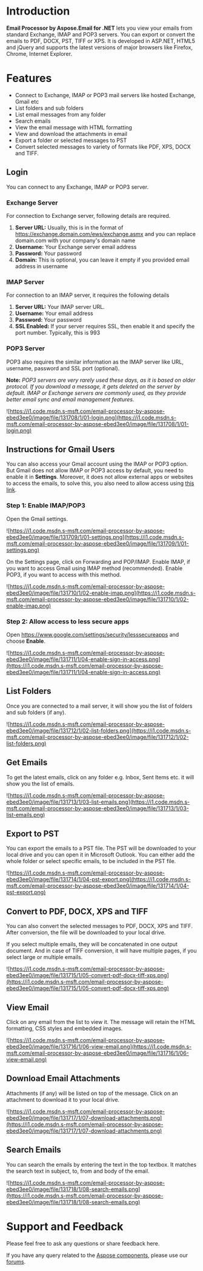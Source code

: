 # Introduction #

**Email Processor by Aspose.Email for .NET** lets you view your emails from standard Exchange, IMAP and POP3 servers. You can export or convert the emails to PDF, DOCX, PST, TIFF or XPS. It is developed in ASP.NET, HTML5 and jQuery and supports the  latest versions of major browsers like Firefox, Chrome, Internet Explorer.


# Features #

  * Connect to Exchange, IMAP or POP3 mail servers like hosted Exchange, Gmail etc
  * List folders and sub folders
  * List email messages from any folder
  * Search emails
  * View the email message with HTML formatting
  * View and download the attachments in email
  * Export a folder or selected messages to PST
  * Convert selected messages to variety of formats like PDF, XPS, DOCX and TIFF.

## Login ##

You can connect to any Exchange, IMAP or POP3 server.


### Exchange Server ###

For connection to Exchange server, following details are required.


  1. **Server URL:** Usually, this is in the format of https://exchange.domain.com/ews/exchange.asmx and you can replace domain.com with your company's domain name
  1. **Username:** Your Exchange server email address
  1. **Password:** Your password
  1. **Domain:** This is optional, you can leave it empty if you provided email address in username

### IMAP Server ###

For connection to an IMAP server, it requires the following details


  1. **Server URL:** Your IMAP server URL.
  1. **Username:** Your email address
  1. **Password:** Your password
  1. **SSL Enabled:** If your server requires SSL, then enable it and specify the port number. Typically, this is 993

### POP3 Server ###

POP3 also requires the similar information as the IMAP server like URL, username, password and SSL port (optional).


**Note:** _POP3 servers are very rarely used these days, as it is based on older protocol. If you download a message, it gets deleted on the server by default. IMAP or Exchange servers are commonly used, as they provide better email sync  and email management features._

![https://i1.code.msdn.s-msft.com/email-processor-by-aspose-ebed3ee0/image/file/131708/1/01-login.png](https://i1.code.msdn.s-msft.com/email-processor-by-aspose-ebed3ee0/image/file/131708/1/01-login.png)

## Instructions for Gmail Users ##

You can also access your Gmail account using the IMAP or POP3 option. But Gmail does not allow IMAP or POP3 access by default, you need to enable it in **Settings**. Moreover, it does not allow external apps or websites to access the emails, to solve this, you also need to allow access using [this link](https://www.google.com/settings/security/lesssecureapps).


### Step 1: Enable IMAP/POP3 ###

Open the Gmail settings.

![https://i1.code.msdn.s-msft.com/email-processor-by-aspose-ebed3ee0/image/file/131709/1/01-settings.png](https://i1.code.msdn.s-msft.com/email-processor-by-aspose-ebed3ee0/image/file/131709/1/01-settings.png)

On the Settings page, click on Forwarding and POP/IMAP. Enable IMAP, if you want to access Gmail using IMAP method (recommended). Enable POP3, if you want to access with this method.

![https://i1.code.msdn.s-msft.com/email-processor-by-aspose-ebed3ee0/image/file/131710/1/02-enable-imap.png](https://i1.code.msdn.s-msft.com/email-processor-by-aspose-ebed3ee0/image/file/131710/1/02-enable-imap.png)

### Step 2: Allow access to less secure apps ###

Open https://www.google.com/settings/security/lesssecureapps and choose **Enable**.

![https://i1.code.msdn.s-msft.com/email-processor-by-aspose-ebed3ee0/image/file/131711/1/04-enable-sign-in-access.png](https://i1.code.msdn.s-msft.com/email-processor-by-aspose-ebed3ee0/image/file/131711/1/04-enable-sign-in-access.png)

## List Folders ##

Once you are connected to a mail server, it will show you the list of folders and sub folders (if any).

![https://i1.code.msdn.s-msft.com/email-processor-by-aspose-ebed3ee0/image/file/131712/1/02-list-folders.png](https://i1.code.msdn.s-msft.com/email-processor-by-aspose-ebed3ee0/image/file/131712/1/02-list-folders.png)

## Get Emails ##

To get the latest emails, click on any folder e.g. Inbox, Sent Items etc. it will show you the list of emails.

![https://i1.code.msdn.s-msft.com/email-processor-by-aspose-ebed3ee0/image/file/131713/1/03-list-emails.png](https://i1.code.msdn.s-msft.com/email-processor-by-aspose-ebed3ee0/image/file/131713/1/03-list-emails.png)

## Export to PST ##

You can export the emails to a PST file. The PST will be downloaded to your local drive and you can open it in Microsoft Outlook. You can either add the whole folder or select specific emails, to be included in the PST file.

![https://i1.code.msdn.s-msft.com/email-processor-by-aspose-ebed3ee0/image/file/131714/1/04-pst-export.png](https://i1.code.msdn.s-msft.com/email-processor-by-aspose-ebed3ee0/image/file/131714/1/04-pst-export.png)

## Convert to PDF, DOCX, XPS and TIFF ##

You can also convert the selected messages to PDF, DOCX, XPS and TIFF. After conversion, the file will be downloaded to your local drive.


If you select multiple emails, they will be concatenated in one output document. And in case of TIFF conversion, it will have multiple pages, if you select large or multiple emails.

![https://i1.code.msdn.s-msft.com/email-processor-by-aspose-ebed3ee0/image/file/131715/1/05-convert-pdf-docx-tiff-xps.png](https://i1.code.msdn.s-msft.com/email-processor-by-aspose-ebed3ee0/image/file/131715/1/05-convert-pdf-docx-tiff-xps.png)

## View Email ##

Click on any email from the list to view it. The message will retain the HTML formatting, CSS styles and embedded images.

![https://i1.code.msdn.s-msft.com/email-processor-by-aspose-ebed3ee0/image/file/131716/1/06-view-email.png](https://i1.code.msdn.s-msft.com/email-processor-by-aspose-ebed3ee0/image/file/131716/1/06-view-email.png)

## Download Email Attachments ##

Attachments (if any) will be listed on top of the message. Click on an attachment to download it to your local drive.

![https://i1.code.msdn.s-msft.com/email-processor-by-aspose-ebed3ee0/image/file/131717/1/07-download-attachments.png](https://i1.code.msdn.s-msft.com/email-processor-by-aspose-ebed3ee0/image/file/131717/1/07-download-attachments.png)

## Search Emails ##

You can search the emails by entering the text in the top textbox. It matches the search text in subject, to, from and body of the email.

![https://i1.code.msdn.s-msft.com/email-processor-by-aspose-ebed3ee0/image/file/131718/1/08-search-emails.png](https://i1.code.msdn.s-msft.com/email-processor-by-aspose-ebed3ee0/image/file/131718/1/08-search-emails.png)

# Support and Feedback #

Please feel free to ask any questions or share feedback here.


If you have any query related to the [Aspose components](http://www.aspose.com/.net/total-component.aspx), please use our [forums](http://www.aspose.com/community/forums/default.aspx).
